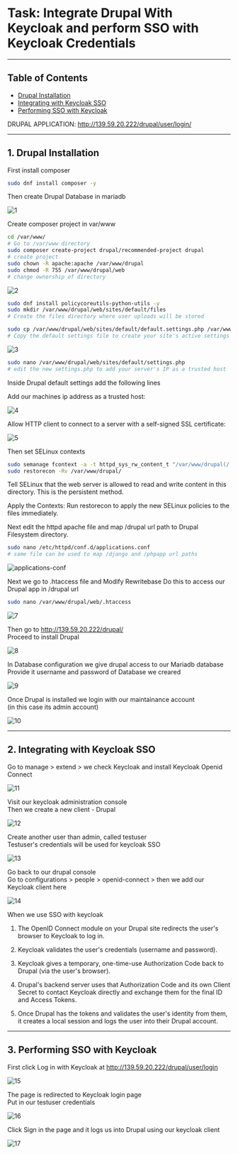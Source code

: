 # Task: Integrate Drupal With Keycloak and perform SSO with Keycloak Credentials
---
## Table of Contents
- [Drupal Installation](#1-drupal-installation)
- [Integrating with Keycloak SSO](#2-integrating-with-keycloak-sso)
- [Performing SSO with Keycloak](#3-performing-sso-with-keycloak)

DRUPAL APPLICATION: http://139.59.20.222/drupal/user/login/

---

## 1. Drupal Installation
First install composer
```bash
sudo dnf install composer -y 
```
Then create Drupal Database in mariadb

![1](./images/3/1.png)

Create composer project in var/www
```bash
cd /var/www/
# Go to /var/www directory
sudo composer create-project drupal/recommended-project drupal
# create project
sudo chown -R apache:apache /var/www/drupal
sudo chmod -R 755 /var/www/drupal/web 
# change ownership of directory
```
![2](./images/3/2.png)

```bash
sudo dnf install policycoreutils-python-utils -y
sudo mkdir /var/www/drupal/web/sites/default/files 
# Create the files directory where user uploads will be stored

sudo cp /var/www/drupal/web/sites/default/default.settings.php /var/www/drupal/web/sites/default/settings.php
# Copy the default settings file to create your site's active settings file
```
![3](./images/3/3.png)

```bash
sudo nano /var/www/drupal/web/sites/default/settings.php
# edit the new settings.php to add your server's IP as a trusted host
```
Inside Drupal default settings add the following lines

Add our machines ip address as a trusted host:

![4](./images/3/4.png)

Allow HTTP client to connect to a server with a self-signed SSL certificate:

![5](./images/3/5.png)

Then set SELinux contexts
```bash
sudo semanage fcontext -a -t httpd_sys_rw_content_t "/var/www/drupal(/.*)?"
sudo restorecon -Rv /var/www/drupal/
```
Tell SELinux that the web server is allowed to read and write content in this directory. This is the persistent method.  

Apply the Contexts: Run restorecon to apply the new SELinux policies to the files immediately.

Next edit the httpd apache file and map /drupal url path to Drupal Filesystem directory.

```bash
sudo nano /etc/httpd/conf.d/applications.conf
# same file can be used to map /django and /phpapp url paths
```

![applications-conf](./images/4/applications-conf.png)

Next we go to .htaccess file and Modify Rewritebase
Do this to access our Drupal app in /drupal url
```bash
sudo nano /var/www/drupal/web/.htaccess
```
![7](./images/3/7.png)

Then go to http://139.59.20.222/drupal/  
Proceed to install Drupal

![8](./images/3/8.png)

In Database configuration we give drupal access to our Mariadb database  
Provide it username and password of Database we creared

![9](./images/3/9.png)

Once Drupal is installed we login with our maintainance account  
(in this case its admin account)

![10](./images/3/10.png)

---

## 2. Integrating with Keycloak SSO

Go to manage > extend > we check Keycloak and install Keycloak Openid Connect

![11](./images/3/11.png)

Visit our keycloak administration console  
Then we create a new client - Drupal

![12](./images/3/12.png)

Create another user than admin, called testuser  
Testuser's credentials will be used for keycloak SSO 

![13](./images/3/13.png)

Go back to our drupal console  
Go to configurations > people > openid-connect > then we add our Keycloak  client here  

![14](./images/3/14.png)

When we use SSO with keycloak

1. The OpenID Connect module on your Drupal site redirects the user's browser to Keycloak to log in.

2. Keycloak validates the user's credentials (username and password).

3. Keycloak gives a temporary, one-time-use Authorization Code back to Drupal (via the user's browser).

4. Drupal's backend server uses that Authorization Code and its own Client Secret to contact Keycloak directly and exchange them for the final ID and Access Tokens.

5. Once Drupal has the tokens and validates the user's identity from them, it creates a local session and logs the user into their Drupal account.

---

## 3. Performing SSO with Keycloak

First click Log in with Keycloak at http://139.59.20.222/drupal/user/login

![15](./images/3/15.png)

The page is redirected to Keycloak login page  
Put in our testuser credentials

![16](./images/3/16.png)

Click Sign in the page and it logs us into Drupal using our keycloak client 

![17](./images/3/17.png)


